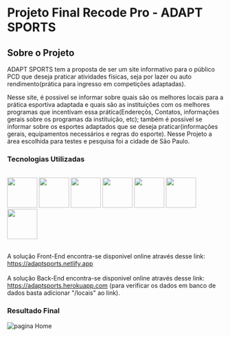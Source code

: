 # Projeto Final Recode Pro - ADAPT SPORTS

## Sobre o Projeto
ADAPT SPORTS tem a proposta de ser um site informativo para o público PCD que deseja praticar atividades físicas, seja por lazer ou auto rendimento(prática para ingresso em competições adaptadas). <br/>

Nesse site, é possivel se informar sobre quais são os melhores locais para a prática esportiva adaptada e quais são as instituições com os melhores programas que incentivam essa prática(Endereçõs, Contatos, informações gerais sobre os programas da instituição, etc); também é possivel se informar sobre os esportes adaptados que se deseja praticar(informações gerais, equipamentos necessários e regras do esporte). Nesse Projeto a área escolhida para testes e pesquisa foi a cidade de São Paulo. 

### Tecnologias Utilizadas
<div style="display: inline_block"><br>
<img src="https://cdn.jsdelivr.net/gh/devicons/devicon/icons/css3/css3-plain-wordmark.svg" width="70px" />
<img src="https://cdn.jsdelivr.net/gh/devicons/devicon/icons/html5/html5-plain-wordmark.svg" width="70px" />
<img src="https://cdn.jsdelivr.net/gh/devicons/devicon/icons/javascript/javascript-original.svg" width="70px" />
<img src="https://cdn.jsdelivr.net/gh/devicons/devicon/icons/react/react-original.svg" width="70px"/>
<img src="https://cdn.jsdelivr.net/gh/devicons/devicon/icons/java/java-original-wordmark.svg" width="70px"/>
<img src="https://cdn.jsdelivr.net/gh/devicons/devicon/icons/spring/spring-original-wordmark.svg" width="70px"/>
<img src="https://cdn.jsdelivr.net/gh/devicons/devicon/icons/heroku/heroku-plain-wordmark.svg" width="70px"/><br/><br/>
</div>

A solução Front-End encontra-se disponivel online através desse link: https://adaptsports.netlify.app<br/><br/>
A solução Back-End encontra-se disponivel online através desse link: https://adaptsports.herokuapp.com (para verificar os dados em banco de dados basta adicionar "/locais" ao link).<br/>

### Resultado Final
![pagina Home](https://user-images.githubusercontent.com/87888304/160254745-69b85f95-dcc8-47db-8bdd-d6969b2b8585.png)
